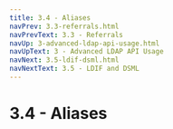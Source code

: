 ```yaml
---
title: 3.4 - Aliases
navPrev: 3.3-referrals.html
navPrevText: 3.3 - Referrals
navUp: 3-advanced-ldap-api-usage.html
navUpText: 3 - Advanced LDAP API Usage
navNext: 3.5-ldif-dsml.html
navNextText: 3.5 - LDIF and DSML
---
```


# 3.4 - Aliases

